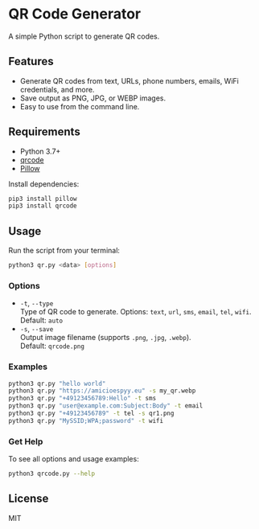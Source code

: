 # QR Code Generator

A simple Python script to generate QR codes.

## Features

- Generate QR codes from text, URLs, phone numbers, emails, WiFi credentials, and more.
- Save output as PNG, JPG, or WEBP images.
- Easy to use from the command line.

## Requirements

- Python 3.7+
- [qrcode](https://pypi.org/project/qrcode/)
- [Pillow](https://pypi.org/project/Pillow/)

Install dependencies:
```sh
pip3 install pillow
pip3 install qrcode
```

## Usage

Run the script from your terminal:

```sh
python3 qr.py <data> [options]
```

### Options

- `-t`, `--type`  
  Type of QR code to generate. Options: `text`, `url`, `sms`, `email`, `tel`, `wifi`.  
  Default: `auto`
- `-s`, `--save`  
  Output image filename (supports `.png`, `.jpg`, `.webp`).  
  Default: `qrcode.png`

### Examples

```sh
python3 qr.py "hello world"
python3 qr.py "https://amicioespyy.eu" -s my_qr.webp
python3 qr.py "+49123456789:Hello" -t sms
python3 qr.py "user@example.com:Subject:Body" -t email
python3 qr.py "+49123456789" -t tel -s qr1.png
python3 qr.py "MySSID;WPA;password" -t wifi
```

### Get Help

To see all options and usage examples:

```sh
python3 qrcode.py --help
```

## License

MIT

